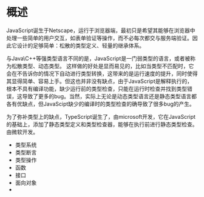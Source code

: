 # 概述

​		JavaScript诞生于Netscape，运行于浏览器端，最初只是希望其能够在浏览器中处理一些简单的用户交互，如表单验证等操作，而不必每次都交与服务端验证。因此它设计的足够简单：松散的类型定义、轻量的继承体系。

​		与Java\C++等强类型语言不同的是，JavaScript是一门弱类型的语言，或者被称为松散类型、动态类型。 这样做的好处是显而易见的，比如当类型不匹配时，它会在不告诉你的情况下自动进行类型转换，这带来的是运行速度的提升，同时使得其显得简单、容易上手。但这也并非没有缺点，由于JavaScript是解释执行的，根本不具有编译功能，缺少运行前的类型检查，只能在运行时检查并找到类型错误，这导致了更多的bug。当然，实际上无论是动态类型语言还是静态类型语言都各有优缺点，但JavaScipt缺少的编译时的类型检查的确导致了很多bug的产生。

​		为了弥补类型上的缺点，TypeScript诞生了，由microsoft开发，它在JavaScript的基础上，添加了静态类型定义和类型检查器，能够在执行前进行静态类型检查。 由微软开发。



- 类型系统
- 类型断言
- 类型操作
- 函数
- 接口
- 面向对象
- 
